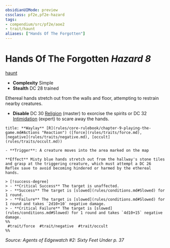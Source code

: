 ```yaml
---
obsidianUIMode: preview
cssclass: pf2e,pf2e-hazard
tags:
- compendium/src/pf2e/aoe2
- trait/haunt
aliases: ["Hands Of The Forgotten"]
---
```

# Hands Of The Forgotten *Hazard 8*  
[haunt](haunt.md "Haunt Hazard Trait")  

- **Complexity** Simple
- **Stealth** DC 28 trained  

Ethereal hands stretch out from the walls and floor, attempting to restrain nearby creatures.

- **Disable** DC 30 [Religion](skills.md#Religion) (master) to exorcise the spirits or DC 32 [Intimidation](skills.md#Intimidation) (expert) to scare away the hands.  

```ad-embed-ability
title: **Waylay** [R](rules/core-rulebook/chapter-9-playing-the-game.md#Actions "Reaction") ([force](rules/traits/force.md), [negative](rules/traits/negative.md), [occult](rules/traits/occult.md))

- **Trigger**: A creature moves into the area marked on the map

**Effect** Misty blue hands stretch out from the hallway's stone tiles and grasp at the triggering creature, which must attempt a DC 26 Reflex save to avoid becoming hindered or harmed by the ethereal hands.

> [!success-degree] 
> - **Critical Success** The target is unaffected.
> - **Success** The target is [slowed](rules/conditions.md#Slowed) for 1 round.
> - **Failure** The target is [slowed](rules/conditions.md#Slowed) for 1 round and takes `2d10+10` negative damage.
> - **Critical Failure** The target is [slowed](rules/conditions.md#Slowed) for 1 round and takes `4d10+15` negative damage.  
%%
 #trait/force  #trait/negative  #trait/occult 
%%
```

*Source: Agents of Edgewatch #2: Sixty Feet Under p. 37*